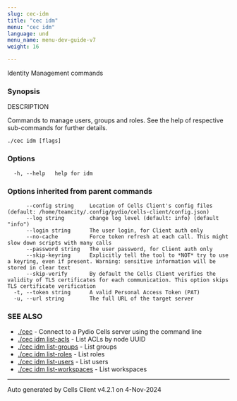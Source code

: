 ```yaml
---
slug: cec-idm
title: "cec idm"
menu: "cec idm"
language: und
menu_name: menu-dev-guide-v7
weight: 16

---
```

Identity Management commands

### Synopsis


DESCRIPTION

  Commands to manage users, groups and roles. 
  See the help of respective sub-commands for further details.


```
./cec idm [flags]
```

### Options

```
  -h, --help   help for idm
```

### Options inherited from parent commands

```
      --config string     Location of Cells Client's config files (default: /home/teamcity/.config/pydio/cells-client/config.json)
      --log string        change log level (default: info) (default "info")
      --login string      The user login, for Client auth only
      --no-cache          Force token refresh at each call. This might slow down scripts with many calls
      --password string   The user password, for Client auth only
      --skip-keyring      Explicitly tell the tool to *NOT* try to use a keyring, even if present. Warning: sensitive information will be stored in clear text
      --skip-verify       By default the Cells Client verifies the validity of TLS certificates for each communication. This option skips TLS certificate verification
  -t, --token string      A valid Personal Access Token (PAT)
  -u, --url string        The full URL of the target server
```

### SEE ALSO

* [./cec](./cec)	 - Connect to a Pydio Cells server using the command line
* [./cec idm list-acls](../cec-idm-list-acls)	 - List ACLs by node UUID
* [./cec idm list-groups](../cec-idm-list-groups)	 - List groups
* [./cec idm list-roles](../cec-idm-list-roles)	 - List roles
* [./cec idm list-users](../cec-idm-list-users)	 - List users
* [./cec idm list-workspaces](../cec-idm-list-workspaces)	 - List workspaces


---
Auto generated by  Cells Client v4.2.1 on 4-Nov-2024
